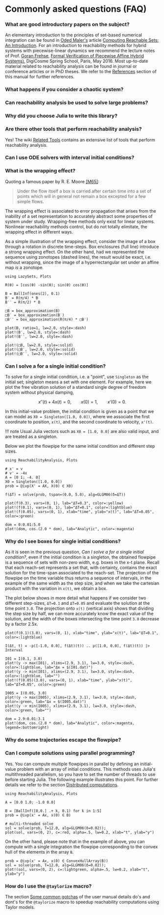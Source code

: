 # Commonly asked questions (FAQ)

### What are good introductory papers on the subject?

An elementary introduction to the principles of set-based numerical integration
can be found in [Oded Maler's](http://www-verimag.imag.fr/~maler/) article
[Computing Reachable Sets: An Introduction](https://www.semanticscholar.org/paper/Computing-Reachable-Sets-%3A-An-Introduction-Maler/299949aef669b547a36c091b768cade091d35532). For an introduction to reachability methods for hybrid systems with piecewise-linear
dynamics we recommend the lecture notes of Prof. [Goran Frehse](https://sites.google.com/site/frehseg/),
[Formal Verification of Piecewise Affine Hybrid Systems)](https://sites.google.com/site/frehseg/goog_304137952),
DigiCosme Spring School, Paris, May 2016. Most up-to-date material related to reachability
analysis can be found in journal or conference articles or in PhD theses. We refer to
the [References](@ref) section of this manual for further references.

### What happens if you consider a chaotic system?

### Can reachability analysis be used to solve large problems?

### Why did you choose Julia to write this library?

### Are there other tools that perform reachability analysis?

Yes! The wiki [Related Tools](https://github.com/JuliaReach/ReachabilityAnalysis.jl/wiki/Related-Tools)
contains an extensive list of tools that perform reachability analysis.

### Can I use ODE solvers with interval initial conditions?


### What is the wrapping effect?

Quoting a famous paper by R. E. Moore [[M65]](@ref):

> Under the flow itself a box is carried after certain time into a set of points
> which will in general not remain a box excepted for a few simple flows.

The wrapping effect is associated to error propagation that arises from the inability
of a set representation to accurately abstract some properties of system
under study. Wrapping-free methods only exist for linear systems. Nonlinear reachability
methods control, but do not totally elimitate, the wrapping effect in different ways.

As a simple illustration of the wrapping effect, consider the image of a box
through a rotation in discrete time-steps. Box enclosures (full line)
introduce a strong wrapping effect. On the other hand, had we represented the
sequence using zonotopes (dashed lines), the result would be exact, i.e. without
wrapping, since the image of a hyperrectangular set under an affine map *is* a zonotope.

```@example
using LazySets, Plots

R(θ) = [cos(θ) -sin(θ); sin(θ) cos(θ)]

B = BallInf(ones(2), 0.1)
B′ = R(π/4) * B
B′′ = R(π/2) * B

□B = box_approximation(B)
□B′ = box_approximation(B′)
□B′′ = box_approximation(R(π/4) * □B′)

plot(B, ratio=1, lw=2.0, style=:dash)
plot!(B′, lw=2.0, style=:dash)
plot!(B′′, lw=2.0, style=:dash)

plot!(□B, lw=2.0, style=:solid)
plot!(□B′, lw=2.0, style=:solid)
plot!(□B′′, lw=2.0, style=:solid)
```

### Can I solve a for a single initial condition?

To solve for a single initial condition, i.e. a "point", use `Singleton` as the
initial set; singleton means a set with one element. For example, here we plot the
free vibration solution of a standard single degree of freedom system without physical damping,

```math
    x''(t) + 4x(t) = 0, \qquad x(0) = 1,\qquad x'(0) = 0.
```
In this initial-value problem, the initial condition is given as a point that we can
model as `X0 = Singleton([1.0, 0.0])`, where we associate the first coordinate to
position, `x(t)`, and the second coordinate to velocity, `x'(t)`.

!!! note
    Usual Julia vectors such as `X0 = [1.0, 0.0]` are also valid input, and are
    treated as a singleton.

Below we plot the flowpipe for the same initial condition and different step
sizes.

```@example cosine
using ReachabilityAnalysis, Plots

# x' = v
# v' = -4x
A = [0 1; -4. 0]
X0 = Singleton([1.0, 0.0])
prob = @ivp(X' = AX, X(0) ∈ X0)

f(ΔT) = solve(prob, tspan=(0.0, 5.0), alg=GLGM06(δ=ΔT))

plot(f(0.3), vars=(0, 1), lab="ΔT=0.3", color=:yellow)
plot!(f(0.1), vars=(0, 1), lab="ΔT=0.1", color=:lightblue)
plot!(f(0.05), vars=(0, 1), xlab="time", ylab="x(t)", lab="ΔT=0.05", color=:green)

dom = 0:0.01:5.0
plot!(dom, cos.(2.0 * dom), lab="Analytic", color=:magenta)
```

### Why do I see boxes for single initial conditions?

As it is seen in the previous question, *Can I solve a for a single initial condition?*,
even if the initial condition is a singleton, the obtained flowpipe is a sequence
of sets with non-zero width, e.g. boxes in the x-t plane. Recall that each reach-set
represents a set that, with certainty, contains the exact solution for the time-span
associated to the reach-set. The projection of the flowpipe on the time variable thus
returns a sequence of intervals, in the example of the same width as the step size,
and when we take the cartesian product with the variation in `x(t)`, we obtain a box.

The plot below shows in more detail what happens if we consider two different step-sizes,
`ΔT=0.1` and `ΔT=0.05` and evaluate the solution at the time point `3.0`. The projection
onto `x(t)` (vertical axis) shows that dividing the step size  by half, we can more accurately
know the exact value of the solution, and the width of the boxes intersecting the
time point `3.0` decrease by a factor 2.5x.

```@example cosine
plot(f(0.1)(3.0), vars=(0, 1), xlab="time", ylab="x(t)", lab="ΔT=0.1", color=:lightblue)

I(Δt, t) = -ρ([-1.0, 0.0], f(Δt)(t)) .. ρ([1.0, 0.0], f(Δt)(t)) |> Interval

I01 = I(0.1, 3.0)
plot!(y -> max(I01), xlims=(2.9, 3.1), lw=3.0, style=:dash, color=:lightblue, lab="Δx = $(I01.dat)")
plot!(y -> min(I01), xlims=(2.9, 3.1), lw=3.0, style=:dash, color=:lightblue, lab="")
plot!(f(0.05)(3.0), vars=(0, 1), xlab="time", ylab="x(t)", lab="ΔT=0.05", color=:green)

I005 = I(0.05, 3.0)
plot!(y -> max(I005), xlims=(2.9, 3.1), lw=3.0, style=:dash, color=:green, lab="Δx = $(I005.dat)")
plot!(y -> min(I005), xlims=(2.9, 3.1), lw=3.0, style=:dash, color=:green, lab="")

dom = 2.9:0.01:3.1
plot!(dom, cos.(2.0 * dom), lab="Analytic", color=:magenta, legend=:bottomright)
```

### Why do some trajectories escape the flowpipe?

### Can I compute solutions using parallel programming?

Yes. You can compute multiple flowpipes in parallel by defining an initial-value
problem with an array of initial conditions. This methods uses Julia's multithreaded parallelism, so you have to set the number of threads to use before starting Julia.
The following example illustrates this point. For further details we refer to the section
[Distributed computations](@ref).

```@example parallel
using ReachabilityAnalysis, Plots

A = [0.0 1.0; -1.0 0.0]

B = [BallInf([0,0.] .+ k, 0.1) for k in 1:5]
prob = @ivp(x' = Ax, x(0) ∈ B)

# multi-threaded solve
sol = solve(prob, T=12.0, alg=GLGM06(δ=0.02));
plot(sol, vars=(0, 2), c=:red, alpha=.5, lw=0.2, xlab="t", ylab="y")
```
On the other hand, please note that in the example of above, you can compute with
a single integration the flowpipe corresponding to the convex hull of the elements
in the array `B`.

```@example parallel
prob = @ivp(x' = Ax, x(0) ∈ ConvexHullArray(B))
sol = solve(prob, T=12.0, alg=GLGM06(δ=0.02));
plot!(sol, vars=(0, 2), c=:lightgreen, alpha=.5, lw=0.2, xlab="t", ylab="y")
```

### How do I use the `@taylorize` macro?

The section [Some common gotchas](@ref) of the user manual details do's and dont's
for the `@taylorize` macro to speedup reachability computations using Taylor models.
